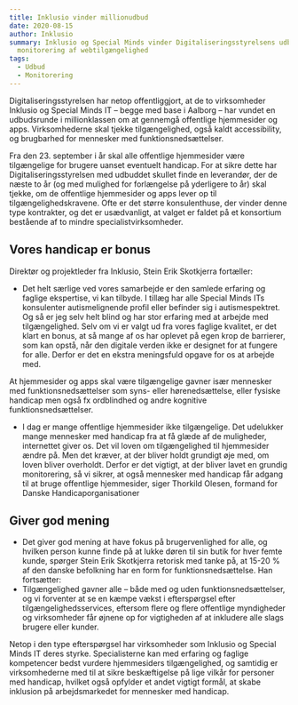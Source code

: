 ```yaml
---
title: Inklusio vinder millionudbud
date: 2020-08-15
author: Inklusio
summary: Inklusio og Special Minds vinder Digitaliseringsstyrelsens udbud om
  monitorering af webtilgængelighed
tags:
  - Udbud
  - Monitorering
---
```

Digitaliseringsstyrelsen har netop offentliggjort, at de to virksomheder Inklusio og Special Minds IT – begge med base i Aalborg – har vundet en udbudsrunde i millionklassen om at gennemgå offentlige hjemmesider og apps. Virksomhederne skal tjekke tilgængelighed, også kaldt accessibility, og brugbarhed for mennesker med funktionsnedsættelser. 

Fra den 23. september i år skal alle offentlige hjemmesider være tilgængelige for brugere uanset eventuelt handicap. For at sikre dette har Digitaliseringsstyrelsen med udbuddet skullet finde en leverandør, der de næste to år (og med mulighed for forlængelse på yderligere to år) skal tjekke, om de offentlige hjemmesider og apps lever op til tilgængelighedskravene. Ofte er det større konsulenthuse, der vinder denne type kontrakter, og det er usædvanligt, at valget er faldet på et konsortium bestående af to mindre specialistvirksomheder.

## Vores handicap er bonus

Direktør og projektleder fra Inklusio, Stein Erik Skotkjerra fortæller:

* Det helt særlige ved vores samarbejde er den samlede erfaring og faglige ekspertise, vi kan tilbyde. I tillæg har alle Special Minds ITs konsulenter autismelignende profil eller befinder sig i autismespektret. Og så er jeg selv helt blind og har stor erfaring med at arbejde med tilgængelighed. Selv om vi er valgt ud fra vores faglige kvalitet, er det klart en bonus, at så mange af os har oplevet på egen krop de barrierer, som kan opstå, når den digitale verden ikke er designet for at fungere for alle. Derfor er det en ekstra meningsfuld opgave for os at arbejde med.

At hjemmesider og apps skal være tilgængelige gavner især mennesker med funktionsnedsættelser som syns- eller hørenedsættelse, eller fysiske handicap men også fx ordblindhed og andre kognitive funktionsnedsættelser.

* I dag er mange offentlige hjemmesider ikke tilgængelige. Det udelukker mange mennesker med handicap fra at få glæde af de muligheder, internettet giver os. Det vil loven om tilgængelighed til hjemmesider ændre på. Men det kræver, at der bliver holdt grundigt øje med, om loven bliver overholdt. Derfor er det vigtigt, at der bliver lavet en grundig monitorering, så vi sikrer, at også mennesker med handicap får adgang til at bruge offentlige hjemmesider, siger Thorkild Olesen, formand for Danske Handicaporganisationer

## Giver god mening

* Det giver god mening at have fokus på brugervenlighed for alle, og hvilken person kunne finde på at lukke døren til sin butik for hver femte kunde, spørger Stein Erik Skotkjerra retorisk med tanke på, at 15-20 % af den danske befolkning har en form for funktionsnedsættelse. Han fortsætter:
* Tilgængelighed gavner alle – både med og uden funktionsnedsættelser, og vi forventer at se en kæmpe vækst i efterspørgsel efter tilgængelighedsservices, eftersom flere og flere offentlige myndigheder og virksomheder får øjnene op for vigtigheden af at inkludere alle slags brugere eller kunder.

Netop i den type efterspørgsel har virksomheder som Inklusio og Special Minds IT deres styrke. Specialisterne kan med erfaring og faglige kompetencer bedst vurdere hjemmesiders tilgængelighed, og samtidig er virksomhederne med til at sikre beskæftigelse på lige vilkår for personer med handicap, hvilket også opfylder et andet vigtigt formål, at skabe inklusion på arbejdsmarkedet for mennesker med handicap.